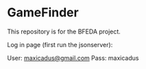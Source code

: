 # GameFinder
This repository is for the BFEDA project.

Log in page (first run the jsonserver):

User: maxicadus@gmail.com
Pass: maxicadus